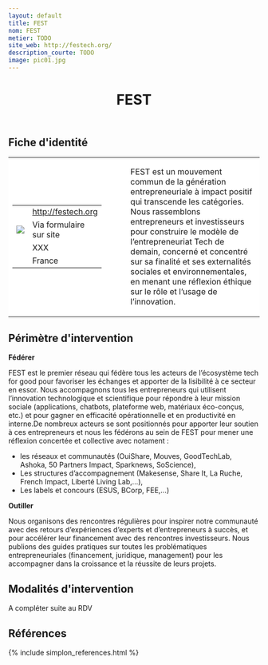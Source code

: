 ```yaml
---
layout: default
title: FEST
nom: FEST
metier: TODO
site_web: http://festech.org/
description_courte: TODO
image: pic01.jpg
---
```


<header>
	<h1> FEST</h1>
</header>

<div class="main">
	<h2> Fiche d'identité </h2>
	<table style="border-collapse: collapse;">
		<tr style="border: none; background-color:#FFFFFF;">
			<td style="border: none; background-color:#FFFFFF;width:20%;height:80%;">
				<div class="fiche_contact" style="">
					<table style="border-collapse: collapse;">
						<tr class="site_web" style="border: none; background-color:#FFFFFF;">
							<td style="border: none;">
								<img src="" class="fiche_icone"/>
							</td>
							<td style="border: none;">
								<a href="http://festech.org"> http://festech.org</a>
							</td>
						</tr>
						<tr class="contact" style="border: none; background-color:#FFFFFF;">
							<td style="border: none;display: table-cell;">
								<img src="{{site.base_url}}/images/email_icon.png" class="image" style="max-width:150%;vertical-align: middle;"/>
							</td>
							<td style="border: none;">
								Via formulaire sur site
							</td>
						</tr>
						<tr class="telephone" style="border: none; background-color:#FFFFFF;">
							<td style="border: none;">
								<img src="" class="fiche_icone"/>
							</td>
							<td style="border: none;">
								XXX
							</td>
						</tr>
						<tr class="zone" style="border: none; background-color:#FFFFFF;">
							<td style="border: none;">
								<img src="" class="fiche_icone"/>
							</td>
							<td style="border: none;">
								France
							</td>
						</tr>
					</table>
				</div>
			</td>
			<td style="width:10%;"/>
			<td style="background-color:#FFFFFF; width:60%;">
				<div class="fiche_identite">
					<p style="font-weight:normal;">
					FEST est un mouvement commun de la génération entrepreneuriale à impact positif qui transcende les catégories.<br>Nous rassemblons entrepreneurs et investisseurs pour construire le modèle de l’entrepreneuriat Tech de demain, concerné et concentré sur sa finalité et ses externalités sociales et environnementales, en menant une réflexion éthique sur le rôle et l’usage de l’innovation. 
					</p>
				</div>
			</td>
		</tr>
	</table>
	<div class="perimetre_intervention">
		<h2> Périmètre d'intervention </h2>
		<strong>Fédérer</strong>
		<p> FEST est le premier réseau qui fédère tous les acteurs de l’écosystème tech for good pour favoriser les échanges et apporter de la lisibilité à ce secteur en essor. Nous accompagnons tous les entrepreneurs qui utilisent l’innovation technologique et scientifique pour répondre à leur mission sociale (applications, chatbots, plateforme web, matériaux éco-conçus, etc.) et pour gagner en efficacité opérationnelle et en productivité en interne.De nombreux acteurs se sont positionnés pour apporter leur soutien à ces entrepreneurs et nous les fédérons au sein de FEST pour mener une réflexion concertée et collective avec notament :
		<ul>
			<li>les réseaux et communautés (OuiShare, Mouves, GoodTechLab, Ashoka, 50 Partners Impact, Sparknews, SoScience),</li>
			<li>Les structures d’accompagnement (Makesense, Share It, La Ruche, French Impact, Liberté Living Lab,…),</li>
			<li>Les labels et concours (ESUS, BCorp, FEE,…)</li>
		</ul></p>
		<strong>Outiller</strong>
		<p>Nous organisons des rencontres régulières pour inspirer notre communauté avec des retours d’expériences d’experts et d’entrepreneurs à succès, et pour accélérer leur financement avec des rencontres investisseurs. Nous publions des guides pratiques sur toutes les problématiques entrepreneuriales (financement, juridique, management) pour les accompagner dans la croissance et la réussite de leurs projets.</p>
	<div class="modalite_intervention">
		<h2> Modalités d'intervention </h2>
		<p>A compléter suite au RDV</p>
	</div>
</div>
<footer class="references">
	<h2> Références </h2>
	{% include simplon_references.html %}
</footer>

